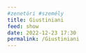 ```yaml
---
#zenetöri #személy
title: Giustiniani
feed: show
date: 2022-12-23 17:30
permalink: /Giustiniani
---
```

